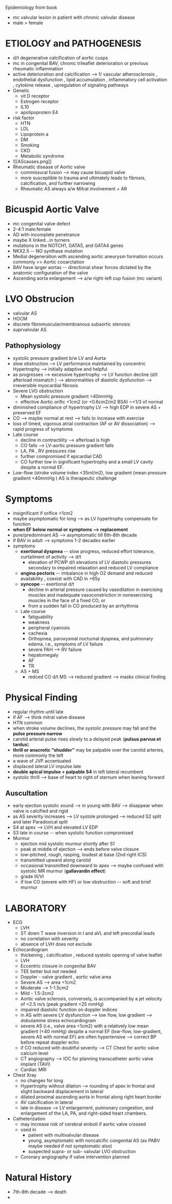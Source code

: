 Epidemiology from book 


- mc valvular lesion in patient with chronic valvular disease 
- male > female 
# ETIOLOGY and PATHOGENESIS 
- d/t degenerative calcification of aortic cusps 
- mc in congenital BAV, chronic trileaflet deterioration or previous rheumatic inflammation 
- active deterioration and calcification --> f/ vascular atherosclerosis , endothelial dysfunction , lipid accumulation , inflammatory cell activation , cytokine release , upregulation of signaling pathways 
- Genetic 
	- vit D receptor 
	- Estrogen receptor 
	- IL10 
	- apolipoprotein E4 
- risk factor 
	- HTN 
	- LDL 
	- Lipoprotein a 
	- DM 
	- Smoking 
	- CKD 
	- Metabolic syndrome
- ![[AScauses.png]]
- Rheumatic disease of Aortic valve 
	- commissural fusion --> may cause bicuspid valve 
	- more susceptible to trauma and ultimately leads to fibrosis, calcification, and further narrowing 
	- Rheumatic AS always a/w Mitral involvement + AR 
# Bicuspid Aortic Valve 
- mc congenital valve defect 
- 2-4:1 male:female 
- AD with incomplete penetrance 
- maybe X linked...in turners 
- mutations in the NOTCH1, GATA5, and GATA4 genes 
- NKX2.5 -- NO synthase mutation 
- Medial degeneration with ascending aortic aneurysm formation occurs commonly >> Aortic cooarctation 
- BAV have larger aortas -- directional shear forces dictated by the anatomic configuration of the valve
- Ascending aorta enlargement --> a/w right-left cup fusion (mc variant) 
# LVO Obstrucion 
- valvular AS 
- HOCM 
- discrete fibromuscular/membranous subaortic stenosis 
- suprvalvular AS 
## Pathophysiology 
- systolic pressure gradient b/w LV and Aorta 
- slow obstruction --> LV performance maintained by concentric Hypertrophy --> initially adaptive and helpful 
- as progresses --> excessive hypertrophy --> LV function decline (d/t afterload mismatch ) --> abnormalities of diastolic dysfunction --> irreversible myocardial fibrosis 
- Severe LVO obstruction 
	- Mean systolic pressure gradient >40mmHg 
	- effective Aortic orific <1cm2 (or <0.6cm2/m2 BSA) ~<1/3 of normal 
- diminished compliance of hypertrophy LV --> high EDP in severe AS + preserved EF 
- CO --> maybe normal at rest --> fails to increase with exercise 
- loss of timed, vigorous atrial contraction (AF or AV dissociation) --> rapid progress of symptoms 
- Late course 
	- decline in contractility --> afterload is high 
	- CO falls --> LV-aortic pressure gradient falls 
	- LA, PA , RV pressures rise 
	- further compromised if epicardial CAD 
	- CO further low in significant hypertrophy and a small LV cavity despite a normal EF. 
- Low-flow (stroke volume index <35ml/m2), low gradient (mean pressure gradient <40mmHg ) AS is therapeutic challenge 
# Symptoms 
- insignificant if orifice >1cm2 
- maybe asymptomatic for long --> as LV hypertrophy compensate for function 
- **when EF below normal or symptoms --> replacement** 
- pure/predominant AS --> asymptomatic till 6th-8th decade 
- if BAV in adult --> symptoms 1-2 decades earlier 
- symptoms 
	- **exertional dyspnea** -- slow progress, reduced effort tolerance, curtailment of activity --> d/t 
		- elevation of PCWP d/t elevations of LV diastolic pressures secondary to impaired relaxation and reduced LV compliance
	- **angina pectoris** -- imbalance in high O2 demand and reduced availability , coexist with CAD in >65y 
	- **syncope** -- exertional d/t 
		- decline in arterial pressure caused by vasodilation in exercising muscles and inadequate vasoconstriction in nonexercising muscles in the face of a fixed CO, or
		- from a sudden fall in CO produced by an arrhythmia
	- Late course 
		- fatiguability 
		- weakness 
		- peripheral cyanosis 
		- cachexia 
		- Orthopnea, paroxysmal nocturnal dyspnea, and pulmonary edema, i.e., symptoms of LV failure
		- severe PAH --> RV failure 
		- hepatomegaly 
		- AF 
		- TR 
	- AS + MS 
		- redced CO d/t MS --> reduced gradient --> masks clinical finding 
# Physical Finding 
- regular rhythm until late 
- if AF --> think mitral valve disease 
- HTN common 
- when stroke volume declines, the systolic pressure may fall and the **pulse pressure narrow** 
- carotid arterial pulse rises slowly to a delayed peak (**pulsus parvus et tardus**)
- **thrill or anacrotic “shudder”** may be palpable over the carotid arteries, more commonly the left
- a wave of JVP accentuated 
- displaced lateral LV impulse late 
- **double apical impulse + palpable S4** in left lateral recumbent 
- systolic thrill --> base of heart to right of sternum when leaning forward 
## Auscultation 
- early ejection systolic sound --> in young with BAV --> disappear when valve is calcified and rigid 
- as AS severity increases --> LV systole prolonged --> reduced S2 split and later Paradoxical split 
- S4 at apex --> LVH and elevated LV EDP 
- S3 late in course -- when systolic function compromised 
- Murmur 
	- ejection mid systolic murmur shortly after S1 
	- peak at middle of ejection --> ends before valve closure 
	- low-pitched, rough, rasping, loudest at base (2nd right ICS)
	- transmitted upward along carotid 
	- occasional transmitted downward to apex --> maybe confused with systolic MR murmur (**gallavardin effect**)
	- grade III/VI 
	- if low CO (severe with HF) or low obstruction -- soft and brief murmur 
# LABORATORY 
- ECG 
	- LVH 
	- ST down T wave inversion in I and aVL and left precordial leads 
	- no correlation with severity 
	- absence of LVH does not exclude 
- Echocardiogram 
	- thickening , calcification , reduced systolic opening of valve leaflet 
	- LVH 
	- Eccentric closure in congenital BAV 
	- TEE better but not needed 
	- Doppler - valve gradient , aortic valve area 
	- Severe AS --> area <1cm2 
	- Moderate --> 1-1.5cm2 
	- Mild - 1.5-2cm2 
	- Aortic valve sclerosis, conversely, is accompanied by a jet velocity of <2.5 m/s (peak gradient <25 mmHg) 
	- impaired diastolic function on doppler indices 
	- in AS with severe LV dysfunction --> low flow, low gradient --> dobutamine stress echocardiogram 
	- severe AS (i.e., valve area <1cm2) with a relatively low mean gradient (<40 mmHg) despite a normal EF (low-flow, low-gradient, severe AS with normal EF) are often hypertensive --> correct BP before repeat doppler echo 
	- if CO reduced with doubtful severity --> CT Chest for aortic valve calcium level 
	- CT angiography --> IOC for planning transcatheter aortic valve implant (TAVI) 
	- Cardiac MRI 
- Chest Xray 
	- no changes for long 
	- Hypertrophy without dilation --> rounding of apex in frontal and slight backward displacement in lateral 
	- dilated proximal ascending aorta in frontal along right heart border  
	- AV calcification in lateral 
	- late in disease --> LV enlargement, pulmonary congestion, and enlargement of the LA, PA, and right-sided heart chambers. 
- Catheterization 
	- may increase risk of cerebral emboli if aortic valve crossed 
	- used in 
		- patient with multivalvular disease 
		- young, asymptomatic with noncalcific congenital AS (as PABV maybe needed if not symptomatic also)
		- suspected supra- or sub- valvular LVO obstruction 
	- Coronary angiography if valve intervention planned 
# Natural History 
- 7th-8th decade --> death 
- 